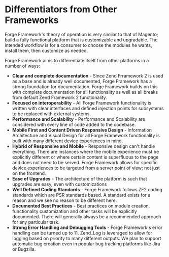 # Differentiators from Other Frameworks

Forge Framework's theory of operation is very similar to that of Magento; build a fully
functional platform that is customizable and upgradable. The intended workflow is for a
consumer to choose the modules he wants, install them, then customize as needed.

Forge Framework aims to differentiate itself from other platforms in a number of ways:

* **Clear and complete documentation** - Since Zend Frramework 2 is used as a base and is
  already well documented, Forge Framework has a strong foundation for documentation. Forge
  Framework builds on this with complete documentation for all functionality as well as all
  breaks from default Zend Framework 2 functionality.
* **Focused on interoperability** - All Forge Framework functionality is written with clear
  interfaces and defined injection points for subsystems to be replaced with external systems.
* **Performance and Scalability** - Performance and Scalability are considered with every line
  of code added to the codebase.
* **Mobile First and Content Driven Responsive Design** - Information Architecture and Visual
  Design for all Forge Framework functionality is built with many different device experiences
  in mind.
* **Hybrid of Responsive and Mobile** - Responsive design can't handle everything. There are
  instances where the mobile experience must be explicitly different or where certain content
  is superfluous to the page and does not need to be served. Forge Framework allows for
  specific device experiences to be targeted from a server point of view; not just on the
  frontend.
* **Ease of Upgrades** - The architecture of the platform is such that upgrades are easy, even
  with customizations
* **Well Defined Coding Standards** - Forge Framework follows ZF2 coding
  standards which are PSR standards based. A standard exists for a reason and we see no reason
  to be different here.
* **Documented Best Practices** - Best practices on module creation, functionality
  customization and other tasks will be explicitly documented. There will generally always be
  a recommended approach for any particular task.
* **Strong Error Handling and Debugging Tools** - Forge Framework's error handling can be
  turned up to 11. Zend_Log is leveraged to allow for logging based on priority to many
  different outputs. We plan to support automatic bug creation even in popular bug tracking
  platforms like Jira or Bugzilla.


